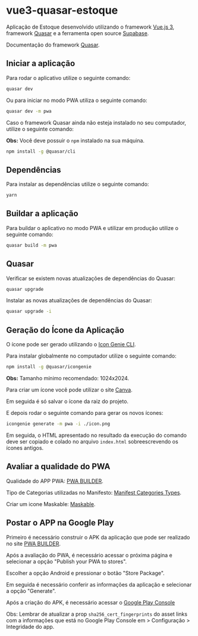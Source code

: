 # vue3-quasar-estoque

Aplicação de Estoque desenvolvido utilizando o framework [Vue.js 3](https://vuejs.org/), framework [Quasar](https://quasar.dev/) e a ferramenta open source [Supabase](https://supabase.com/).

Documentação do framework [Quasar](https://quasar.dev/vue-components/).

## Iniciar a aplicação

Para rodar o aplicativo utilize o seguinte comando:

```bash
quasar dev
```

Ou para iniciar no modo PWA utiliza o seguinte comando:

```bash
quasar dev -m pwa
```

Caso o framework Quasar ainda não esteja instalado no seu computador, utilize o seguinte comando:

**Obs:** Você deve possuir o `npm` instalado na sua máquina.

```bash
npm install -g @quasar/cli
```

## Dependências

Para instalar as dependências utilize o seguinte comando:

```bash
yarn
```

## Buildar a aplicação

Para buildar o aplicativo no modo PWA e utilizar em produção utilize o seguinte comando:

```bash
quasar build -m pwa
```

## Quasar

Verificar se existem novas atualizações de dependências do Quasar:

```bash
quasar upgrade
```

Instalar as novas atualizações de dependências do Quasar:

```bash
quasar upgrade -i
```

## Geração do Ícone da Aplicação

O ícone pode ser gerado utilizando o [Icon Genie CLI](https://quasar.dev/icongenie/introduction).

Para instalar globalmente no computador utilize o seguinte comando:

```bash
npm install -g @quasar/icongenie
```

**Obs:** Tamanho mínimo recomendado: 1024x2024.

Para criar um ícone você pode utilizar o site [Canva](https://www.canva.com/).

Em seguida é só salvar o ícone da raiz do projeto.

E depois rodar o seguinte comando para gerar os novos ícones:

```bash
icongenie generate -m pwa -i ./icon.png
```

Em seguida, o HTML apresentado no resultado da execução do comando deve ser copiado e colado no arquivo `index.html` sobreescrevendo os ícones antigos.

## Avaliar a qualidade do PWA

Qualidade do APP PWA: [PWA BUILDER](https://www.pwabuilder.com/).

Tipo de Categorias utilizadas no Manifesto: [Manifest Categories Types](https://github.com/w3c/manifest/wiki/Categories).

Criar um icone Maskable: [Maskable](https://maskable.app/editor).

## Postar o APP na Google Play

Primeiro é necessário construir o APK da aplicação que pode ser realizado no site [PWA BUILDER](https://www.pwabuilder.com/).

Após a avaliação do PWA, é necessário acessar o próxima página e selecionar a opção "Publish your PWA to stores".

Escolher a opção Android e pressionar o botão "Store Package".

Em seguida é necessário conferir as informações da aplicação e selecionar a opção "Generate".

Após a criação do APK, é necessário acessar o [Google Play Console](https://play.google.com/console)

Obs: Lembrar de atualizar a prop `sha256_cert_fingerprints` do asset links com a informações que está no Google Play Console em > Configuração > Integridade do app.
